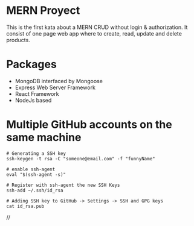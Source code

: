 # MERN Proyect
This is the first kata about a MERN CRUD without login & authorization. It consist of one page web app where to create, read, update and delete products.

# Packages
* MongoDB interfaced by Mongoose
* Express Web Server Framework
* React Framework
* NodeJs based

























# Multiple GitHub accounts on the same machine
~~~
# Generating a SSH key
ssh-keygen -t rsa -C "someone@email.com" -f "funnyName"

# enable ssh-agent
eval "$(ssh-agent -s)"

# Register with ssh-agent the new SSH Keys
ssh-add ~/.ssh/id_rsa

# Adding SSH key to GitHub -> Settings -> SSH and GPG keys
cat id_rsa.pub
~~~











//
